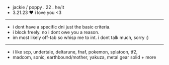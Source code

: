 -  jackie / poppy . 22 . he/it
-  3.21.23 ♥ i love you <3
- --------------------------------------------------------
-  i dont have a specific dni just the basic criteria.
-  i block freely. no i dont owe you a reason.
-  im most likely off-tab so whisp me to int. i dont talk much, sorry :)
- --------------------------------------------------------
- i like scp, undertale, deltarune, fnaf, pokemon, splatoon, tf2,
- madcom, sonic, earthbound/mother, yakuza, metal gear solid + more

